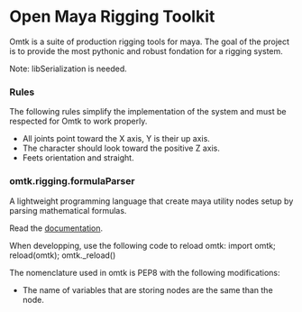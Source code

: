 # Open Maya Rigging Toolkit

Omtk is a suite of production rigging tools for maya.
The goal of the project is to provide the most pythonic and robust fondation for a rigging system.

Note: libSerialization is needed.

### Rules
The following rules simplify the implementation of the system and must be respected for Omtk to work properly.
- All joints point toward the X axis, Y is their up axis.
- The character should look toward the positive Z axis.
- Feets orientation and straight.

### omtk.rigging.formulaParser
A lightweight programming language that create maya utility nodes setup by parsing mathematical formulas.

Read the [documentation](http://github.com/renaudll/omtk/wiki/omtk.libs.libFormula).

When developping, use the following code to reload omtk:
import omtk; reload(omtk); omtk._reload()

The nomenclature used in omtk is PEP8 with the following modifications:
- The name of variables that are storing nodes are the same than the node.

